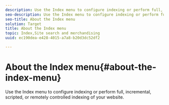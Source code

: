 ```yaml
---
description: Use the Index menu to configure indexing or perform full, incremental, scripted, or remotely controlled indexing of your website.
seo-description: Use the Index menu to configure indexing or perform full, incremental, scripted, or remotely controlled indexing of your website.
seo-title: About the Index menu
solution: Target
title: About the Index menu
topic: Index,Site search and merchandising
uuid: ec190dea-e428-4015-a7a8-b20d3dc52df2

---
```


# About the Index menu{#about-the-index-menu}

Use the Index menu to configure indexing or perform full, incremental, scripted, or remotely controlled indexing of your website.

